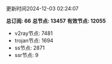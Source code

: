 更新时间2024-12-03 02:24:07

**总订阅: 66**
**总节点: 13457**
**有效节点: 12055**
- v2ray节点: 7481
- trojan节点: 1694
- ss节点: 2871
- ssr节点: 9
